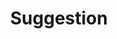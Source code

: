 ---
title: "Suggestion"
index: "suggestion"
permalink: /spells/suggestion/
tags:
  - Spell
  - 2nd Level
  - Enchantment
available_for:
  - Bard
  - Sorcerer
  - Warlock
  - Wizard
level: "2nd Level"
school: "Enchantment"
range: "30 ft"
comp:
  - V
  - M
material: "a snake's tongue and either a bit of honeycomb or a drop of sweet oil."
duration: "8 Hours"
concentration: true
attack: "WIS Save"
description: |
  You suggest a course of activity (limited to a sentence or two) and magically influence a creature you can see within range that can hear and understand you. Creatures that can't be charmed are immune to this effect. The suggestion must be worded in such a manner as to make the course of action sound reasonable. Asking the creature to stab itself, throw itself onto a spear, immolate itself, or do some other obviously harmful act ends the spell.

  The target must make a wisdom saving throw. On a failed save, it pursues the course of action you described to the best of its ability. The suggested course of action can continue for the entire duration. If the suggested activity can be completed in a shorter time, the spell ends when the subject finishes what it was asked to do.

  You can also specify conditions that will trigger a special activity during the duration. For example, you might suggest that a knight give her warhorse to the first beggar she meets. If the condition isn't met before the spell expires, the activity isn't performed.

  If you or any of your companions damage the target, the spell ends.
excerpt: "You suggest a course of activity (limited to a sentence or two) and magically influence a creature you can see within range that can hear and understand you."
source: "Basic Rules"
---